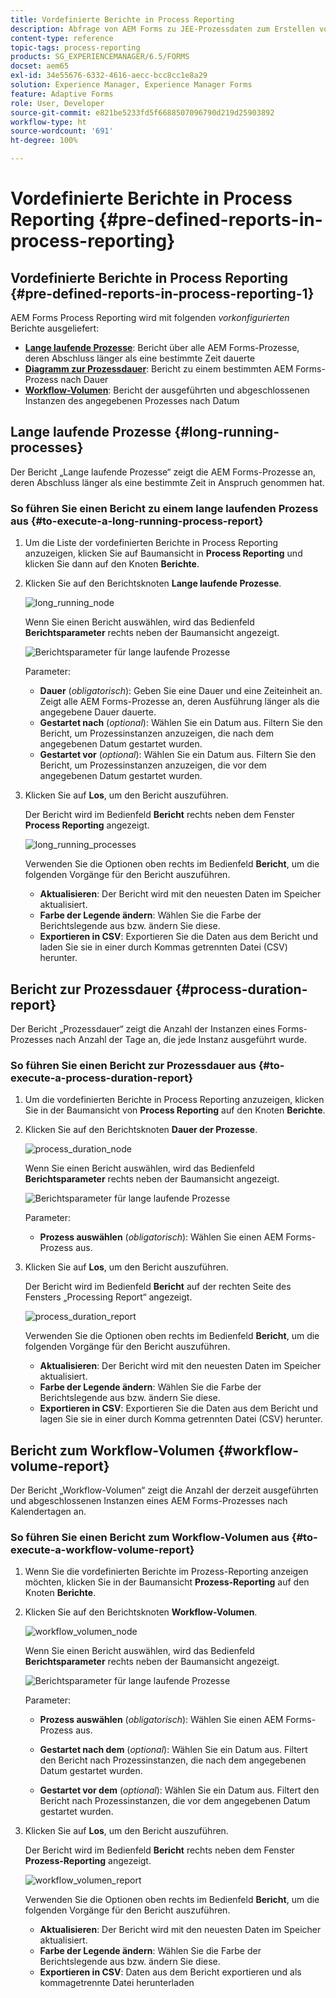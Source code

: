 ```yaml
---
title: Vordefinierte Berichte in Process Reporting
description: Abfrage von AEM Forms zu JEE-Prozessdaten zum Erstellen von Berichten zu lange laufenden Prozessen, Prozessdauer und Workflow-Volumen
content-type: reference
topic-tags: process-reporting
products: SG_EXPERIENCEMANAGER/6.5/FORMS
docset: aem65
exl-id: 34e55676-6332-4616-aecc-bcc8cc1e8a29
solution: Experience Manager, Experience Manager Forms
feature: Adaptive Forms
role: User, Developer
source-git-commit: e821be5233fd5f6688507096790d219d25903892
workflow-type: ht
source-wordcount: '691'
ht-degree: 100%

---
```


# Vordefinierte Berichte in Process Reporting {#pre-defined-reports-in-process-reporting}

## Vordefinierte Berichte in Process Reporting {#pre-defined-reports-in-process-reporting-1}

AEM Forms Process Reporting wird mit folgenden *vorkonfigurierten* Berichte ausgeliefert:

* **[Lange laufende Prozesse](#long-running-processes)**: Bericht über alle AEM Forms-Prozesse, deren Abschluss länger als eine bestimmte Zeit dauerte
* **[Diagramm zur Prozessdauer](#process-duration-report)**: Bericht zu einem bestimmten AEM Forms-Prozess nach Dauer
* **[Workflow-Volumen](#workflow-volume-report)**: Bericht der ausgeführten und abgeschlossenen Instanzen des angegebenen Prozesses nach Datum

## Lange laufende Prozesse {#long-running-processes}

Der Bericht „Lange laufende Prozesse“ zeigt die AEM Forms-Prozesse an, deren Abschluss länger als eine bestimmte Zeit in Anspruch genommen hat.

### So führen Sie einen Bericht zu einem lange laufenden Prozess aus {#to-execute-a-long-running-process-report}

1. Um die Liste der vordefinierten Berichte in Process Reporting anzuzeigen, klicken Sie auf Baumansicht in **Process Reporting** und klicken Sie dann auf den Knoten **Berichte**.
1. Klicken Sie auf den Berichtsknoten **Lange laufende Prozesse**.

   ![long_running_node](assets/long_running_node.png)

   Wenn Sie einen Bericht auswählen, wird das Bedienfeld **Berichtsparameter** rechts neben der Baumansicht angezeigt.

   ![Berichtsparameter für lange laufende Prozesse](assets/report_parameters_panel.png)

   Parameter:

   * **Dauer** (*obligatorisch*): Geben Sie eine Dauer und eine Zeiteinheit an. Zeigt alle AEM Forms-Prozesse an, deren Ausführung länger als die angegebene Dauer dauerte.
   * **Gestartet nach** (*optional*): Wählen Sie ein Datum aus. Filtern Sie den Bericht, um Prozessinstanzen anzuzeigen, die nach dem angegebenen Datum gestartet wurden.
   * **Gestartet vor** (*optional*): Wählen Sie ein Datum aus. Filtern Sie den Bericht, um Prozessinstanzen anzuzeigen, die vor dem angegebenen Datum gestartet wurden.

1. Klicken Sie auf **Los**, um den Bericht auszuführen.

   Der Bericht wird im Bedienfeld **Bericht** rechts neben dem Fenster **Process Reporting** angezeigt.

   ![long_running_processes](assets/long_running_processes.png)

   Verwenden Sie die Optionen oben rechts im Bedienfeld **Bericht**, um die folgenden Vorgänge für den Bericht auszuführen.

   * **Aktualisieren**: Der Bericht wird mit den neuesten Daten im Speicher aktualisiert.
   * **Farbe der Legende ändern**: Wählen Sie die Farbe der Berichtslegende aus bzw. ändern Sie diese.
   * **Exportieren in CSV**: Exportieren Sie die Daten aus dem Bericht und laden Sie sie in einer durch Kommas getrennten Datei (CSV) herunter.

## Bericht zur Prozessdauer  {#process-duration-report}

Der Bericht „Prozessdauer“ zeigt die Anzahl der Instanzen eines Forms-Prozesses nach Anzahl der Tage an, die jede Instanz ausgeführt wurde.

### So führen Sie einen Bericht zur Prozessdauer aus {#to-execute-a-process-duration-report}

1. Um die vordefinierten Berichte in Process Reporting anzuzeigen, klicken Sie in der Baumansicht von **Process Reporting** auf den Knoten **Berichte**.
1. Klicken Sie auf den Berichtsknoten **Dauer der Prozesse**.

   ![process_duration_node](assets/process_duration_node.png)

   Wenn Sie einen Bericht auswählen, wird das Bedienfeld **Berichtsparameter** rechts neben der Baumansicht angezeigt.

   ![Berichtsparameter für lange laufende Prozesse](assets/process_duration_params.png)

   Parameter:

   * **Prozess auswählen** (*obligatorisch*): Wählen Sie einen AEM Forms-Prozess aus.

1. Klicken Sie auf **Los**, um den Bericht auszuführen.

   Der Bericht wird im Bedienfeld **Bericht** auf der rechten Seite des Fensters „Processing Report“ angezeigt.

   ![process_duration_report](assets/process_duration_report.png)

   Verwenden Sie die Optionen oben rechts im Bedienfeld **Bericht**, um die folgenden Vorgänge für den Bericht auszuführen.

   * **Aktualisieren**: Der Bericht wird mit den neuesten Daten im Speicher aktualisiert.
   * **Farbe der Legende ändern**: Wählen Sie die Farbe der Berichtslegende aus bzw. ändern Sie diese.
   * **Exportieren in CSV**: Exportieren Sie die Daten aus dem Bericht und lagen Sie sie in einer durch Komma getrennten Datei (CSV) herunter.

## Bericht zum Workflow-Volumen {#workflow-volume-report}

Der Bericht „Workflow-Volumen“ zeigt die Anzahl der derzeit ausgeführten und abgeschlossenen Instanzen eines AEM Forms-Prozesses nach Kalendertagen an.

### So führen Sie einen Bericht zum Workflow-Volumen aus {#to-execute-a-workflow-volume-report}

1. Wenn Sie die vordefinierten Berichte im Prozess-Reporting anzeigen möchten, klicken Sie in der Baumansicht **Prozess-Reporting** auf den Knoten **Berichte**.
1. Klicken Sie auf den Berichtsknoten **Workflow-Volumen**.

   ![workflow_volumen_node](assets/workflow_volume_node.png)

   Wenn Sie einen Bericht auswählen, wird das Bedienfeld **Berichtsparameter** rechts neben der Baumansicht angezeigt.

   ![Berichtsparameter für lange laufende Prozesse](assets/workflow_volume_params.png)

   Parameter:

   * **Prozess auswählen** (*obligatorisch*): Wählen Sie einen AEM Forms-Prozess aus.

   * **Gestartet nach dem** (*optional*): Wählen Sie ein Datum aus. Filtert den Bericht nach Prozessinstanzen, die nach dem angegebenen Datum gestartet wurden.

   * **Gestartet vor dem** (*optional*): Wählen Sie ein Datum aus. Filtert den Bericht nach Prozessinstanzen, die vor dem angegebenen Datum gestartet wurden.

1. Klicken Sie auf **Los**, um den Bericht auszuführen.

   Der Bericht wird im Bedienfeld **Bericht** rechts neben dem Fenster **Prozess-Reporting** angezeigt.

   ![workflow_volumen_report](assets/workflow_volume_report.png)

   Verwenden Sie die Optionen oben rechts im Bedienfeld **Bericht**, um die folgenden Vorgänge für den Bericht auszuführen.

   * **Aktualisieren**: Der Bericht wird mit den neuesten Daten im Speicher aktualisiert.
   * **Farbe der Legende ändern**: Wählen Sie die Farbe der Berichtslegende aus bzw. ändern Sie diese.
   * **Exportieren in CSV**: Daten aus dem Bericht exportieren und als kommagetrennte Datei herunterladen
